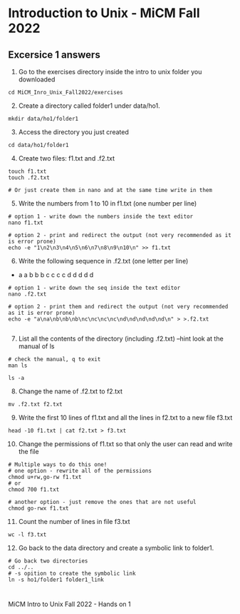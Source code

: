 # Introduction to Unix - MiCM Fall 2022

## Excersice 1 answers

1. Go to the exercises directory inside the intro to unix folder you downloaded

```{bash}
cd MiCM_Inro_Unix_Fall2022/exercises
```

2. Create a directory called folder1 under data/ho1.

```{bash}
mkdir data/ho1/folder1
```

3. Access the directory you just created
~~~{}
cd data/ho1/folder1
~~~
4. Create two files:  f1.txt and .f2.txt
~~~{}
touch f1.txt
touch .f2.txt

# Or just create them in nano and at the same time write in them
~~~

5. Write the numbers from 1 to 10 in f1.txt (one number per line)
~~~{bash}
# option 1 - write down the numbers inside the text editor
nano f1.txt

# option 2 - print and redirect the output (not very recommended as it is error prone)
echo -e "1\n2\n3\n4\n5\n6\n7\n8\n9\n10\n" >> f1.txt 
~~~
6. Write the following sequence in .f2.txt (one letter per line) 
* a a b b b c c c c d d d d d
~~~{bash}
# option 1 - write down the seq inside the text editor
nano .f2.txt

# option 2 - print them and redirect the output (not very recommended as it is error prone)
echo -e "a\na\nb\nb\nb\nc\nc\nc\nc\nd\nd\nd\nd\nd\n" > >.f2.txt
 
~~~
7. List all the contents of the directory (including .f2.txt) –hint look at the manual of ls
~~~{}
# check the manual, q to exit
man ls 

ls -a
~~~
8. Change the name of .f2.txt to f2.txt
~~~{}
mv .f2.txt f2.txt
~~~

9. Write the first 10 lines of f1.txt and all the lines in f2.txt to a new file f3.txt
```{}
head -10 f1.txt | cat f2.txt > f3.txt
```

10. Change the permissions of f1.txt so that only the user can read and write the file
```{}
# Multiple ways to do this one!
# one option - rewrite all of the permissions
chmod u+rw,go-rw f1.txt
# or
chmod 700 f1.txt

# another option - just remove the ones that are not useful
chmod go-rwx f1.txt
```

11. Count the number of lines in file f3.txt
```{}
wc -l f3.txt
```

12. Go back to the data directory and create a symbolic link to folder1.
```{}
# Go back two directories
cd ../..
# -s opition to create the symbolic link
ln -s ho1/folder1 folder1_link
```


#
MiCM Intro to Unix Fall 2022 - Hands on 1

